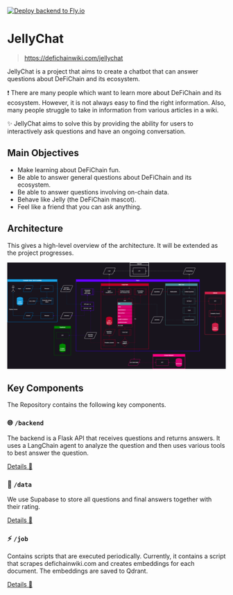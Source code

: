[![Deploy backend to Fly.io](https://github.com/0ptim/JellyChat/actions/workflows/fly.yml/badge.svg)](https://github.com/0ptim/JellyChat/actions/workflows/fly.yml)

# JellyChat

> https://defichainwiki.com/jellychat

JellyChat is a project that aims to create a chatbot that can answer questions about DeFiChain and its ecosystem.

❗ There are many people which want to learn more about DeFiChain and its ecosystem. However, it is not always easy to find the right information. Also, many people struggle to take in information from various articles in a wiki.

✨ JellyChat aims to solve this by providing the ability for users to interactively ask questions and have an ongoing conversation.

## Main Objectives

- Make learning about DeFiChain fun.
- Be able to answer general questions about DeFiChain and its ecosystem.
- Be able to answer questions involving on-chain data.
- Behave like Jelly (the DeFiChain mascot).
- Feel like a friend that you can ask anything.

## Architecture

This gives a high-level overview of the architecture. It will be extended as the project progresses.

![Architectural Overview of all components](./redme_files/process.png)

## Key Components

The Repository contains the following key components.

### 🌐 `/backend`

The backend is a Flask API that receives questions and returns answers. It uses a LangChain agent to analyze the question and then uses various tools to best answer the question.

[Details 🔎](./backend/Readme.md)

### 💽 `/data`

We use Supabase to store all questions and final answers together with their rating.

[Details 🔎](./data/Readme.md)

### ⚡️ `/job`

Contains scripts that are executed periodically. Currently, it contains a script that scrapes defichainwiki.com and creates embeddings for each document. The embeddings are saved to Qdrant.

[Details 🔎](./job/Readme.md)
